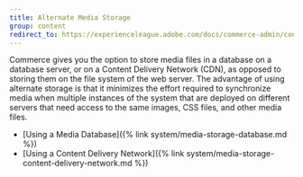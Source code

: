 ```yaml
---
title: Alternate Media Storage
group: content
redirect_to: https://experienceleague.adobe.com/docs/commerce-admin/content-design/media/storage/media-storage.html
---
```


Commerce gives you the option to store media files in a database on a database server, or on a Content Delivery Network (CDN), as opposed to storing them on the file system of the web server. The advantage of using alternate storage is that it minimizes the effort required to synchronize media when multiple instances of the system that are deployed on different servers that need access to the same images, CSS files, and other media files.

- [Using a Media Database]({% link system/media-storage-database.md %})
- [Using a Content Delivery Network]({% link system/media-storage-content-delivery-network.md %})
